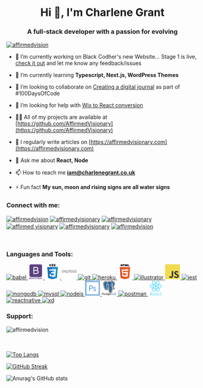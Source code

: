 <h1 align="center">Hi 👋, I'm Charlene Grant</h1>
<h3 align="center">A full-stack developer with a passion for evolving</h3>

<p align="left"> <a href="https://twitter.com/affirmedvision" target="blank"><img src="https://img.shields.io/twitter/follow/affirmedvision?logo=twitter&style=for-the-badge" alt="affirmedvision" /></a> </p>

- 🔭 I’m currently working on Black Codher's new Website... Stage 1 is live, [check it out](https://blackcodher.com) and let me know any feedback/issues 

- 🌱 I’m currently learning **Typescript, Next.js, WordPress Themes**

- 👯 I’m looking to collaborate on [Creating a digital journal](https://github.com/AffirmedVisionary/road-to-freelance) as part of #100DaysOfCode

- 🤝 I’m looking for help with [Wix to React conversion](https://github.com/AffirmedVisionary/operationRewritePortfolio)

- 👨‍💻 All of my projects are available at [https://github.com/AffirmedVisionary](https://github.com/AffirmedVisionary)

- 📝 I regularly write articles on [https://affirmedvisionary.com](https://affirmedvisionary.com)

- 💬 Ask me about **React, Node**

- 📫 How to reach me **iam@charlenegrant.co.uk**

- ⚡ Fun fact **My sun, moon and rising signs are all water signs**

<h3 align="left">Connect with me:</h3>
<p align="left">
<a href="https://twitter.com/affirmedvision" target="blank"><img align="center" <img src="https://img.icons8.com/ios-glyphs/30/ffffff/twitter--v1.png" alt="affirmedvision" height="30" width="40" /></a>
<a href="https://linkedin.com/in/affirmedvisionary" target="blank"><img align="center" src="https://img.icons8.com/material-outlined/24/ffffff/linkedin--v1.png" alt="affirmedvisionary" height="30" width="40" /></a>
<a href="https://instagram.com/affirmedvisionary" target="blank"><img align="center" src="https://img.icons8.com/ios/50/ffffff/instagram-new--v1.png" alt="affirmedvisionary" height="30" width="40" /></a>
<a href="https://www.youtube.com/c/affirmed visionary" target="blank"><img align="center" src="https://img.icons8.com/ios-glyphs/30/ffffff/youtube--v1.png" alt="affirmed visionary" height="30" width="40" /></a>
<a href="https://auth.geeksforgeeks.org/user/affirmedvisionary" target="blank"><img align="center" src="https://cdn.jsdelivr.net/npm/simple-icons@3.0.1/icons/geeksforgeeks.svg" alt="affirmedvisionary" height="30" width="40" /></a>
<a href="https://www.topcoder.com/members/affirmedvision" target="blank"><img align="center" src="https://cdn.jsdelivr.net/npm/simple-icons@3.0.1/icons/topcoder.svg" alt="affirmedvision" height="30" width="40" /></a>
</p>
<img />
<h3 align="left">Languages and Tools:</h3>
<p align="left"> <a href="https://babeljs.io/" target="_blank"> <img src="https://www.vectorlogo.zone/logos/babeljs/babeljs-icon.svg" alt="babel" width="40" height="40"/> </a> <a href="https://getbootstrap.com" target="_blank"> <img src="https://raw.githubusercontent.com/devicons/devicon/master/icons/bootstrap/bootstrap-plain-wordmark.svg" alt="bootstrap" width="40" height="40"/> </a> <a href="https://www.w3schools.com/css/" target="_blank"> <img src="https://raw.githubusercontent.com/devicons/devicon/master/icons/css3/css3-original-wordmark.svg" alt="css3" width="40" height="40"/> </a> <a href="https://expressjs.com" target="_blank"> <img src="https://raw.githubusercontent.com/devicons/devicon/master/icons/express/express-original-wordmark.svg" alt="express" width="40" height="40"/> </a> <a href="https://git-scm.com/" target="_blank"> <img src="https://www.vectorlogo.zone/logos/git-scm/git-scm-icon.svg" alt="git" width="40" height="40"/> </a> <a href="https://heroku.com" target="_blank"> <img src="https://www.vectorlogo.zone/logos/heroku/heroku-icon.svg" alt="heroku" width="40" height="40"/> </a> <a href="https://www.w3.org/html/" target="_blank"> <img src="https://raw.githubusercontent.com/devicons/devicon/master/icons/html5/html5-original-wordmark.svg" alt="html5" width="40" height="40"/> </a> <a href="https://www.adobe.com/in/products/illustrator.html" target="_blank"> <img src="https://www.vectorlogo.zone/logos/adobe_illustrator/adobe_illustrator-icon.svg" alt="illustrator" width="40" height="40"/> </a> <a href="https://developer.mozilla.org/en-US/docs/Web/JavaScript" target="_blank"> <img src="https://raw.githubusercontent.com/devicons/devicon/master/icons/javascript/javascript-original.svg" alt="javascript" width="40" height="40"/> </a> <a href="https://jestjs.io" target="_blank"> <img src="https://www.vectorlogo.zone/logos/jestjsio/jestjsio-icon.svg" alt="jest" width="40" height="40"/> </a> <a href="https://www.mongodb.com/" target="_blank"> <img src="https://img.icons8.com/color/48/ffffff/mongodb.png" alt="mongodb" width="40" height="40"/> </a> <a href="https://www.mysql.com/" target="_blank"> <img src="https://img.icons8.com/material-rounded/24/ffffff/mysql-logo.png" alt="mysql" width="40" height="40"/> </a> <a href="https://nodejs.org" target="_blank"> <img src="https://img.icons8.com/windows/32/ffffff/node-js.png" alt="nodejs" width="40" height="40"/> </a> <a href="https://www.photoshop.com/en" target="_blank"> <img src="https://raw.githubusercontent.com/devicons/devicon/master/icons/photoshop/photoshop-line.svg" alt="photoshop" width="40" height="40"/> </a> <a href="https://www.postgresql.org" target="_blank"> <img src="https://raw.githubusercontent.com/devicons/devicon/master/icons/postgresql/postgresql-original-wordmark.svg" alt="postgresql" width="40" height="40"/> </a> <a href="https://postman.com" target="_blank"> <img src="https://www.vectorlogo.zone/logos/getpostman/getpostman-icon.svg" alt="postman" width="40" height="40"/> </a> <a href="https://reactjs.org/" target="_blank"> <img src="https://raw.githubusercontent.com/devicons/devicon/master/icons/react/react-original-wordmark.svg" alt="react" width="40" height="40"/> </a> <a href="https://reactnative.dev/" target="_blank"> <img src="https://reactnative.dev/img/header_logo.svg" alt="reactnative" width="40" height="40"/> </a> <a href="https://www.adobe.com/products/xd.html" target="_blank"> <img src="https://cdn.worldvectorlogo.com/logos/adobe-xd.svg" alt="xd" width="40" height="40"/> </a> </p>

<h3 align="left">Support:</h3>
<p><a href="https://www.buymeacoffee.com/affirmedvision"> <img align="left" src="https://cdn.buymeacoffee.com/buttons/v2/default-yellow.png" height="50" width="210" alt="affirmedvision" /></a></p><br><br>
<br>

[![Top Langs](https://github-readme-stats.vercel.app/api/top-langs/?username=AffirmedVisionary&theme=dark)](https://github.com/anuraghazra/github-readme-stats)

[![GitHub Streak](http://github-readme-streak-stats.herokuapp.com?user=AffirmedVisionary&theme=dark&ring=FFCC66&fire=FFCC66&currStreakLabel=FFCC66)](https://git.io/streak-stats)

![Anurag's GitHub stats](https://github-readme-stats.vercel.app/api?username=AffirmedVisionary&count_private=true&show_icons=true&theme=dark)
